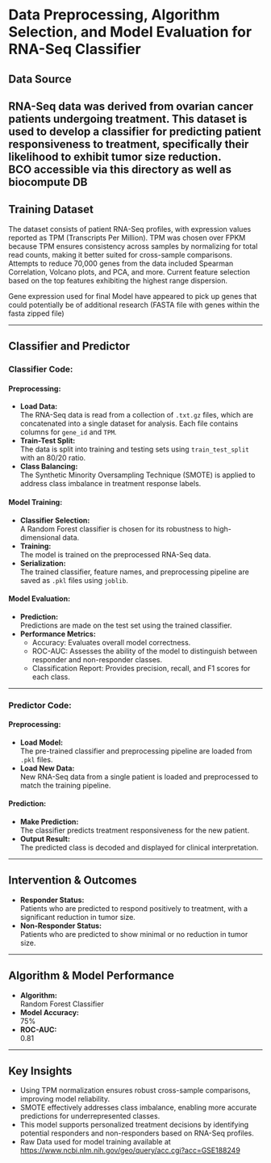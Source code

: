 # **Data Preprocessing, Algorithm Selection, and Model Evaluation for RNA-Seq Classifier**

## **Data Source**  
RNA-Seq data was derived from ovarian cancer patients undergoing treatment. This dataset is used to develop a classifier for predicting patient responsiveness to treatment, specifically their likelihood to exhibit tumor size reduction.  
BCO accessible via this directory as well as biocompute DB
---

## **Training Dataset**  
The dataset consists of patient RNA-Seq profiles, with expression values reported as TPM (Transcripts Per Million). TPM was chosen over FPKM because TPM ensures consistency across samples by normalizing for total read counts, making it better suited for cross-sample comparisons. Attempts to reduce 70,000 genes from the data included Spearman Correlation, Volcano plots, and PCA, and more. Current feature selection based on the top features exhibiting the highest range dispersion.

Gene expression used for final Model have appeared to pick up genes that could potentially be of additional research (FASTA file with genes within the fasta zipped file)

---

## **Classifier and Predictor**  
### **Classifier Code:**  
#### **Preprocessing:**  
- **Load Data:**  
  The RNA-Seq data is read from a collection of `.txt.gz` files, which are concatenated into a single dataset for analysis. Each file contains columns for `gene_id` and `TPM`.  
- **Train-Test Split:**  
  The data is split into training and testing sets using `train_test_split` with an 80/20 ratio.  
- **Class Balancing:**  
  The Synthetic Minority Oversampling Technique (SMOTE) is applied to address class imbalance in treatment response labels.  

#### **Model Training:**  
- **Classifier Selection:**  
  A Random Forest classifier is chosen for its robustness to high-dimensional data.  
- **Training:**  
  The model is trained on the preprocessed RNA-Seq data.  
- **Serialization:**  
  The trained classifier, feature names, and preprocessing pipeline are saved as `.pkl` files using `joblib`.  

#### **Model Evaluation:**  
- **Prediction:**  
  Predictions are made on the test set using the trained classifier.  
- **Performance Metrics:**  
  - Accuracy: Evaluates overall model correctness.  
  - ROC-AUC: Assesses the ability of the model to distinguish between responder and non-responder classes.  
  - Classification Report: Provides precision, recall, and F1 scores for each class.  

---

### **Predictor Code:**  
#### **Preprocessing:**  
- **Load Model:**  
  The pre-trained classifier and preprocessing pipeline are loaded from `.pkl` files.  
- **Load New Data:**  
  New RNA-Seq data from a single patient is loaded and preprocessed to match the training pipeline.  

#### **Prediction:**  
- **Make Prediction:**  
  The classifier predicts treatment responsiveness for the new patient.  
- **Output Result:**  
  The predicted class is decoded and displayed for clinical interpretation.  

---

## **Intervention & Outcomes**  
- **Responder Status:**  
  Patients who are predicted to respond positively to treatment, with a significant reduction in tumor size.  
- **Non-Responder Status:**  
  Patients who are predicted to show minimal or no reduction in tumor size.  

---

## **Algorithm & Model Performance**  
- **Algorithm:**  
  Random Forest Classifier  
- **Model Accuracy:**  
  75%  
- **ROC-AUC:**  
  0.81 

---

## **Key Insights**  
- Using TPM normalization ensures robust cross-sample comparisons, improving model reliability.  
- SMOTE effectively addresses class imbalance, enabling more accurate predictions for underrepresented classes.  
- This model supports personalized treatment decisions by identifying potential responders and non-responders based on RNA-Seq profiles.
- Raw Data used for model training available at https://www.ncbi.nlm.nih.gov/geo/query/acc.cgi?acc=GSE188249

